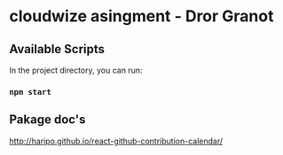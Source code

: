 # cloudwize asingment - Dror Granot


## Available Scripts

In the project directory, you can run:

### `npm start`



## Pakage doc's 

http://haripo.github.io/react-github-contribution-calendar/



